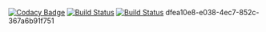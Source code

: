 [![Codacy Badge](https://api.codacy.com/project/badge/Grade/f6bfc00b3fa849b9b0433aeaaa3ef54c)](https://www.codacy.com/app/avenger97/fermi?utm_source=github.com&amp;utm_medium=referral&amp;utm_content=avenger97/fermi&amp;utm_campaign=Badge_Grade)
[![Build Status](https://travis-ci.org/avenger97/fermi.svg?branch=master)](https://travis-ci.org/avenger97/fermi)
[![Build Status](https://travis-ci.org/avenger97/fermi.svg?branch=master)](https://travis-ci.org/avenger97/fermi)
dfea10e8-e038-4ec7-852c-367a6b91f751
